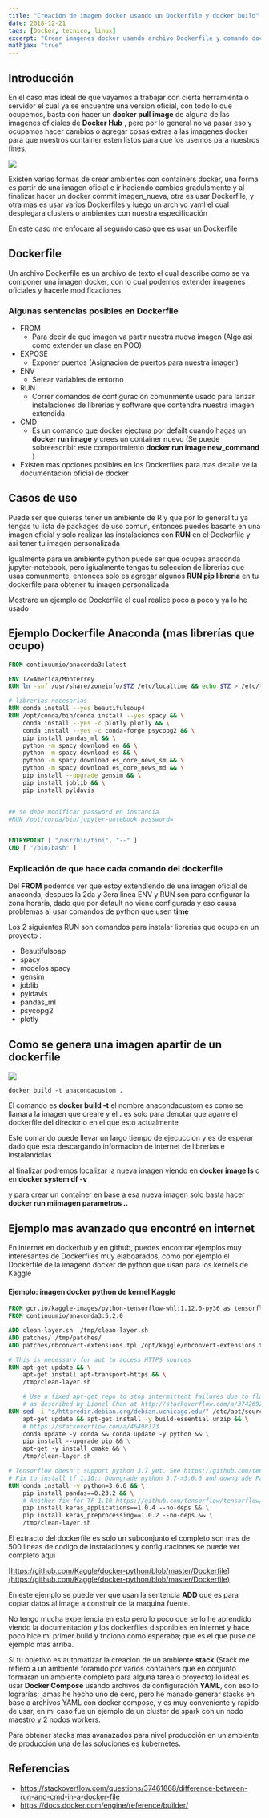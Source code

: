 ```yaml
---
title: "Creación de imagen docker usando un Dockerfile y docker build"
date: 2018-12-21
tags: [Docker, tecnico, linux]
excerpt: "Crear imagenes docker usando archivo Dockerfile y comando docker build"
mathjax: "true"
---
```


## Introducción

En el caso mas ideal de que vayamos a trabajar con cierta herramienta o servidor el cual ya se encuentre una version oficial, con todo lo que ocupemos, basta con hacer un **docker pull image** de alguna de las imagenes oficiales de **Docker Hub** , pero por lo general no va pasar eso y ocupamos hacer cambios o agregar cosas extras a las imagenes docker para que nuestros container esten listos para que los usemos para nuestros fines.

![](https://i.imgur.com/3YU2W38.png)

Existen varias formas de crear ambientes con containers docker, una forma es partir de una imagen oficial e ir  haciendo cambios gradulamente y al finalizar hacer un docker commit imagen_nueva, otra es usar Dockerfile, y otra mas es usar varios Dockerfiles y luego un archivo yaml el cual desplegara clusters o ambientes con nuestra especificación

En este caso me enfocare al segundo caso que es usar un Dockerfile

## Dockerfile

Un archivo Dockerfile es un archivo de texto el cual describe como se va componer una imagen docker, con lo cual podemos extender imagenes oficiales y hacerle modificaciones

### Algunas sentencias posibles en Dockerfile

- FROM
  - Para decir de que imagen va partir nuestra nueva imagen (Algo asi como extender un clase en POO)
- EXPOSE
  - Exponer puertos (Asignacion de puertos para nuestra imagen)
- ENV
  - Setear variables de entorno
- RUN
  - Correr comandos de configuración comunmente usado para lanzar instalaciones de librerias y software que contendra nuestra imagen extendida
- CMD
  - Es un comando que docker ejectura por defailt cuando hagas un **docker run image** y crees un container nuevo (Se puede sobreescribir este comportmiento **docker run image new_command** )
- Existen mas opciones posibles en los Dockerfiles para mas detalle ve la documentacion oficial de docker

## Casos de uso

Puede ser que quieras tener un ambiente de R y que por lo general tu ya tengas tu lista de packages de uso comun, entonces puedes basarte en una imagen oficial y solo realizar las instalaciones con **RUN** en el Dockerfile y asi tener tu imagen personalizada

Igualmente para un ambiente python puede ser que ocupes anaconda jupyter-notebook, pero igiualmente tengas tu seleccion de librerias que usas comunmente, entonces solo es agregar  algunos **RUN pip libreria** en tu dockerfile para obtener tu imagen personalizada

Mostrare un ejemplo de Dockerfile el cual realice poco a poco y ya lo he usado 

## Ejemplo Dockerfile Anaconda (mas librerías que ocupo)

```dockerfile
FROM continuumio/anaconda3:latest

ENV TZ=America/Monterrey
RUN ln -snf /usr/share/zoneinfo/$TZ /etc/localtime && echo $TZ > /etc/timezone

# librerias necesarias
RUN conda install --yes beautifulsoup4
RUN /opt/conda/bin/conda install --yes spacy && \
    conda install --yes -c plotly plotly && \
    conda install --yes -c conda-forge psycopg2 && \
    pip install pandas_ml && \
    python -m spacy download en && \
    python -m spacy download es && \
    python -m spacy download es_core_news_sm && \
    python -m spacy download es_core_news_md && \
    pip install --upgrade gensim && \
    pip install joblib && \
    pip install pyldavis


## se debe modificar password en instancia
#RUN /opt/conda/bin/jupyter-notebook password=


ENTRYPOINT [ "/usr/bin/tini", "--" ]
CMD [ "/bin/bash" ]
```

### Explicación de que hace cada comando del dockerfile

Del **FROM** podemos ver que estoy extendiendo de una imagen oficial de anaconda, despues la 2da y 3era linea ENV y RUN son para configurar la zona horaria, dado que por default no viene configurada y eso causa problemas al usar comandos de python que usen **time** 

Los 2 siguientes RUN son comandos para instalar librerias que ocupo en un proyecto :

- Beautifulsoap
- spacy
- modelos spacy
- gensim
- joblib
- pyldavis
- pandas_ml
- psycopg2
- plotly



## Como se genera una imagen apartir de un dockerfile

![](https://i.imgur.com/jYx6AsL.png) 

```
docker build -t anacondacustom .
```

El comando es **docker build -t** el nombre anacondacustom es como se llamara la imagen que creare y el **.** es solo para denotar que agarre el dockerfile del directorio en el que esto actualmente

Este comando puede llevar un largo tiempo de ejecuccion y es de esperar dado que esta descargando informacion de internet de librerias e instalandolas

al finalizar podremos localizar la nueva imagen viendo en **docker image ls** o en **docker system df -v**

y para crear un container en base a esa nueva imagen solo basta hacer **docker run miimagen parametros ..**

## Ejemplo mas avanzado que encontré en internet

En internet en dockerhub y en github, puedes encontrar ejemplos muy interesantes de Dockerfiles muy elaboarados, como por ejemplo el Dockerfile de la imagend docker de python que usan para los kernels de Kaggle

#### Ejemplo:  imagen docker python de kernel Kaggle

```dockerfile
FROM gcr.io/kaggle-images/python-tensorflow-whl:1.12.0-py36 as tensorflow_whl
FROM continuumio/anaconda3:5.2.0

ADD clean-layer.sh  /tmp/clean-layer.sh
ADD patches/ /tmp/patches/
ADD patches/nbconvert-extensions.tpl /opt/kaggle/nbconvert-extensions.tpl

# This is necessary for apt to access HTTPS sources
RUN apt-get update && \
    apt-get install apt-transport-https && \
    /tmp/clean-layer.sh

    # Use a fixed apt-get repo to stop intermittent failures due to flaky httpredir connections,
    # as described by Lionel Chan at http://stackoverflow.com/a/37426929/5881346
RUN sed -i "s/httpredir.debian.org/debian.uchicago.edu/" /etc/apt/sources.list && \
    apt-get update && apt-get install -y build-essential unzip && \
    # https://stackoverflow.com/a/46498173
    conda update -y conda && conda update -y python && \
    pip install --upgrade pip && \
    apt-get -y install cmake && \
    /tmp/clean-layer.sh

# Tensorflow doesn't support python 3.7 yet. See https://github.com/tensorflow/tensorflow/issues/20517
# Fix to install tf 1.10:: Downgrade python 3.7->3.6.6 and downgrade Pandas 0.23.3->0.23.2
RUN conda install -y python=3.6.6 && \
    pip install pandas==0.23.2 && \
    # Another fix for TF 1.10 https://github.com/tensorflow/tensorflow/issues/21518
    pip install keras_applications==1.0.4 --no-deps && \
    pip install keras_preprocessing==1.0.2 --no-deps && \
    /tmp/clean-layer.sh

```

El extracto del dockerfile es solo un subconjunto el completo son mas de 500 lineas de codigo de instalaciones y configuraciones se puede ver completo aqui

[https://github.com/Kaggle/docker-python/blob/master/Dockerfile](https://github.com/Kaggle/docker-python/blob/master/Dockerfile)

En este ejemplo se puede ver que usan la sentencia **ADD** que es para copiar datos al image a construir de la maquina fuente.

No tengo mucha experiencia en esto pero lo poco que se lo he aprendido viendo la documentación y los dockerfiles disponibles en internet y hace poco hice mi primer build y fnciono como esperaba; que es el que puse de ejemplo mas arriba.

Si tu objetivo es automatizar la creacion de un ambiente **stack** (Stack me refiero a un ambiente foramdo por varios containers que en conjunto formaran un ambiente completo para alguna tarea o proyecto) lo ideal es usar **Docker Compose** usando archivos de configuración **YAML**, con eso lo lograrías; jamas he hecho uno de cero, pero he manado generar stacks en base a archivos YAML con docker compose, y es muy conveniente y rapido de usar, en mi caso fue un ejemplo de un cluster de spark con un nodo maestro y 2 nodos workers.

Para obtener stacks mas avanazados para nivel producción en un ambiente de producción una de las soluciones es kubernetes.

## Referencias

- https://stackoverflow.com/questions/37461868/difference-between-run-and-cmd-in-a-docker-file
- https://docs.docker.com/engine/reference/builder/